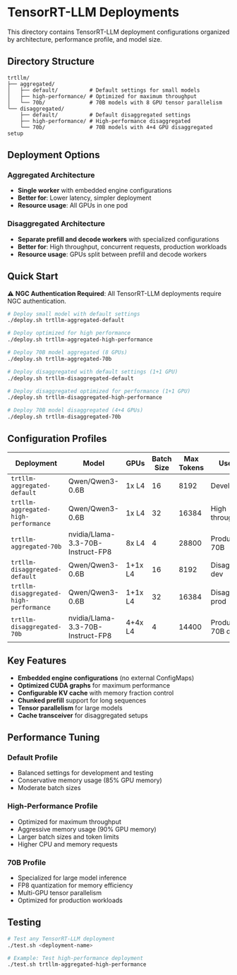 # TensorRT-LLM Deployments

This directory contains TensorRT-LLM deployment configurations organized by architecture, performance profile, and model size.

## Directory Structure

```
trtllm/
├── aggregated/
│   ├── default/          # Default settings for small models
│   ├── high-performance/ # Optimized for maximum throughput
│   └── 70b/              # 70B models with 8 GPU tensor parallelism
└── disaggregated/
    ├── default/          # Default disaggregated settings
    ├── high-performance/ # High-performance disaggregated
    └── 70b/              # 70B models with 4+4 GPU disaggregated setup
```

## Deployment Options

### Aggregated Architecture
- **Single worker** with embedded engine configurations
- **Better for**: Lower latency, simpler deployment
- **Resource usage**: All GPUs in one pod

### Disaggregated Architecture
- **Separate prefill and decode workers** with specialized configurations
- **Better for**: High throughput, concurrent requests, production workloads
- **Resource usage**: GPUs split between prefill and decode workers

## Quick Start

⚠️ **NGC Authentication Required**: All TensorRT-LLM deployments require NGC authentication.

```bash
# Deploy small model with default settings
./deploy.sh trtllm-aggregated-default

# Deploy optimized for high performance
./deploy.sh trtllm-aggregated-high-performance

# Deploy 70B model aggregated (8 GPUs)
./deploy.sh trtllm-aggregated-70b

# Deploy disaggregated with default settings (1+1 GPU)
./deploy.sh trtllm-disaggregated-default

# Deploy disaggregated optimized for performance (1+1 GPU)
./deploy.sh trtllm-disaggregated-high-performance

# Deploy 70B model disaggregated (4+4 GPUs)
./deploy.sh trtllm-disaggregated-70b
```

## Configuration Profiles

| Deployment | Model | GPUs | Batch Size | Max Tokens | Use Case |
|------------|-------|------|------------|------------|----------|
| `trtllm-aggregated-default` | Qwen/Qwen3-0.6B | 1x L4 | 16 | 8192 | Development |
| `trtllm-aggregated-high-performance` | Qwen/Qwen3-0.6B | 1x L4 | 32 | 16384 | High throughput |
| `trtllm-aggregated-70b` | nvidia/Llama-3.3-70B-Instruct-FP8 | 8x L4 | 4 | 28800 | Production 70B |
| `trtllm-disaggregated-default` | Qwen/Qwen3-0.6B | 1+1x L4 | 16 | 8192 | Disaggregated dev |
| `trtllm-disaggregated-high-performance` | Qwen/Qwen3-0.6B | 1+1x L4 | 32 | 16384 | Disaggregated prod |
| `trtllm-disaggregated-70b` | nvidia/Llama-3.3-70B-Instruct-FP8 | 4+4x L4 | 4 | 14400 | Production 70B disagg |

## Key Features

- **Embedded engine configurations** (no external ConfigMaps)
- **Optimized CUDA graphs** for maximum performance
- **Configurable KV cache** with memory fraction control
- **Chunked prefill** support for long sequences
- **Tensor parallelism** for large models
- **Cache transceiver** for disaggregated setups

## Performance Tuning

### Default Profile
- Balanced settings for development and testing
- Conservative memory usage (85% GPU memory)
- Moderate batch sizes

### High-Performance Profile  
- Optimized for maximum throughput
- Aggressive memory usage (90% GPU memory)
- Larger batch sizes and token limits
- Higher CPU and memory requests

### 70B Profile
- Specialized for large model inference
- FP8 quantization for memory efficiency
- Multi-GPU tensor parallelism
- Optimized for production workloads

## Testing

```bash
# Test any TensorRT-LLM deployment
./test.sh <deployment-name>

# Example: Test high-performance deployment
./test.sh trtllm-aggregated-high-performance
```
